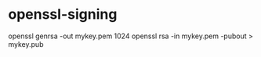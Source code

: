 # openssl-signing


openssl genrsa -out mykey.pem 1024
openssl rsa -in mykey.pem -pubout > mykey.pub


